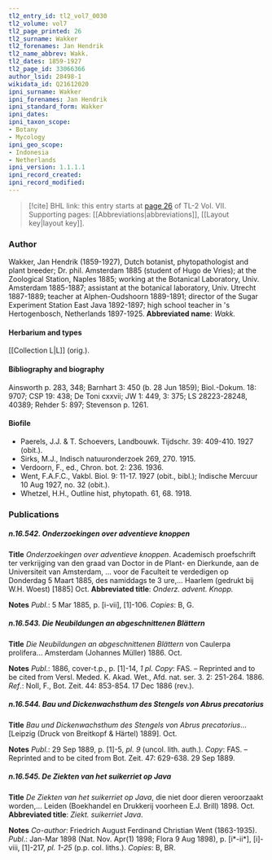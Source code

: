 ```yaml
---
tl2_entry_id: tl2_vol7_0030
tl2_volume: vol7
tl2_page_printed: 26
tl2_surname: Wakker
tl2_forenames: Jan Hendrik
tl2_name_abbrev: Wakk.
tl2_dates: 1859-1927
tl2_page_id: 33066366
author_lsid: 28498-1
wikidata_id: Q21612020
ipni_surname: Wakker
ipni_forenames: Jan Hendrik
ipni_standard_form: Wakker
ipni_dates: 
ipni_taxon_scope: 
- Botany
- Mycology
ipni_geo_scope: 
- Indonesia
- Netherlands
ipni_version: 1.1.1.1
ipni_record_created: 
ipni_record_modified:
---
```



> [!cite] BHL link: this entry starts at [page 26](https://www.biodiversitylibrary.org/page/33066366) of TL-2 Vol. VII.
> Supporting pages: [[Abbreviations|abbreviations]], [[Layout key|layout key]].

### Author

Wakker, Jan Hendrik (1859-1927), Dutch botanist, phytopathologist and plant breeder; Dr. phil. Amsterdam 1885 (student of Hugo de Vries); at the Zoological Station, Naples 1885; working at the Botanical Laboratory, Univ. Amsterdam 1885-1887; assistant at the botanical laboratory, Univ. Utrecht 1887-1889; teacher at Alphen-Oudshoorn 1889-1891; director of the Sugar Experiment Station East Java 1892-1897; high school teacher in 's Hertogenbosch, Netherlands 1897-1925. 
**Abbreviated name**: *Wakk.*

#### Herbarium and types

[[Collection L|L]] (orig.).

#### Bibliography and biography

Ainsworth p. 283, 348; Barnhart 3: 450 (b. 28 Jun 1859); Biol.-Dokum. 18: 9707; CSP 19: 438; De Toni cxxvii; JW 1: 449, 3: 375; LS 28223-28248, 40389; Rehder 5: 897; Stevenson p. 1261.

#### Biofile

- Paerels, J.J. & T. Schoevers, Landbouwk. Tijdschr. 39: 409-410. 1927 (obit.).
- Sirks, M.J., Indisch natuuronderzoek 269, 270. 1915.
- Verdoorn, F., ed., Chron. bot. 2: 236. 1936.
- Went, F.A.F.C., Vakbl. Biol. 9: 11-17. 1927 (obit., bibl.); Indische Mercuur 10 Aug 1927, no. 32 (obit.).
- Whetzel, H.H., Outline hist, phytopath. 61, 68. 1918.

### Publications

##### n.16.542. Onderzoekingen over adventieve knoppen

**Title**
*Onderzoekingen over adventieve knoppen*. Academisch proefschrift ter verkrijging van den graad van Doctor in de Plant- en Dierkunde, aan de Universiteit van Amsterdam, ... voor de Faculteit te verdedigen op Donderdag 5 Maart 1885, des namiddags te 3 ure,... Haarlem (gedrukt bij W.H. Woest) \[1885\] Oct.
**Abbreviated title**: *Onderz. advent. Knopp.*

**Notes**
*Publ*.: 5 Mar 1885, p. \[i-vii\], \[1\]-106. *Copies*: B, G.

##### n.16.543. Die Neubildungen an abgeschnittenen Blättern

**Title**
*Die Neubildungen an abgeschnittenen Blättern* von Caulerpa prolifera... Amsterdam (Johannes Müller) 1886. Oct.

**Notes**
*Publ*.: 1886, cover-t.p., p. \[1\]-14, *1 pl. Copy*: FAS. – Reprinted and to be cited from Versl. Meded. K. Akad. Wet., Afd. nat. ser. 3. 2: 251-264. 1886.
*Ref*.: Noll, F., Bot. Zeit. 44: 853-854. 17 Dec 1886 (rev.).

##### n.16.544. Bau und Dickenwachsthum des Stengels von Abrus precatorius

**Title**
*Bau und Dickenwachsthum des Stengels von Abrus precatorius*... \[Leipzig (Druck von Breitkopf & Härtel) 1889\]. Oct.

**Notes**
*Publ*.: 29 Sep 1889, p. \[1\]-5, *pl. 9* (uncol. lith. auth.). *Copy*: FAS. – Reprinted and to be cited from Bot. Zeit. 47: 629-638. 29 Sep 1889.

##### n.16.545. De Ziekten van het suikerriet op Java

**Title**
*De Ziekten van het suikerriet op Java*, die niet door dieren veroorzaakt worden,... Leiden (Boekhandel en Drukkerij voorheen E.J. Brill) 1898. Oct.
**Abbreviated title**: *Ziekt. suikerriet Java*.

**Notes**
*Co-author*: Friedrich August Ferdinand Christian Went (1863-1935).
*Publ*.: Jan-Mar 1898 (Nat. Nov. Apr(1) 1898; Flora 9 Aug 1898), p. \[i\*-ii\*\], \[i\]-viii, \[1\]-217, *pl. 1-25* (p.p. col. liths.). *Copies*: B, BR.

